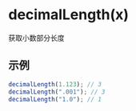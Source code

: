 # decimalLength(x)

获取小数部分长度

## 示例

```typescript
decimalLength(1.123); // 3
decimalLength(".001"); // 3
decimalLength("1.0"); // 1
```
